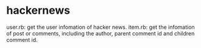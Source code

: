 hackernews
==========
user.rb:  get the user infomation of hacker news.
item.rb:  get the infomation of post or comments, including the author, parent comment id and children comment id.
